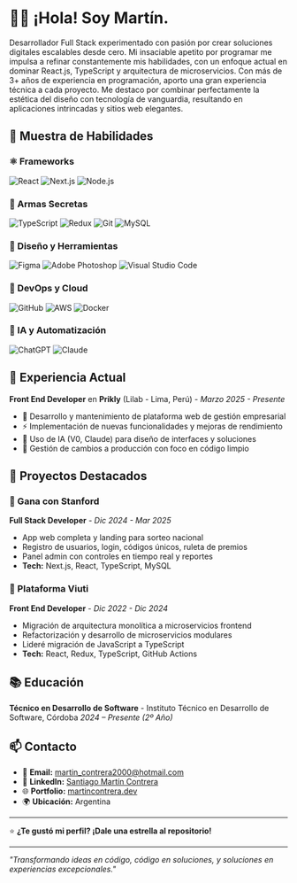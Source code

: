 # 🙌🏻 ¡Hola! Soy Martín.

Desarrollador Full Stack experimentado con pasión por crear soluciones digitales escalables desde cero. Mi insaciable apetito por programar me impulsa a refinar constantemente mis habilidades, con un enfoque actual en dominar React.js, TypeScript y arquitectura de microservicios. Con más de 3+ años de experiencia en programación, aporto una gran experiencia técnica a cada proyecto. Me destaco por combinar perfectamente la estética del diseño con tecnología de vanguardia, resultando en aplicaciones intrincadas y sitios web elegantes.

## 🧠 Muestra de Habilidades

### ⚛️ Frameworks
![React](https://img.shields.io/badge/React-20232A?style=for-the-badge&logo=react&logoColor=61DAFB)
![Next.js](https://img.shields.io/badge/Next.js-000000?style=for-the-badge&logo=next.js&logoColor=white)
![Node.js](https://img.shields.io/badge/Node.js-43853D?style=for-the-badge&logo=node.js&logoColor=white)

### 🤺 Armas Secretas
![TypeScript](https://img.shields.io/badge/TypeScript-007ACC?style=for-the-badge&logo=typescript&logoColor=white)
![Redux](https://img.shields.io/badge/Redux-593D88?style=for-the-badge&logo=redux&logoColor=white)
![Git](https://img.shields.io/badge/Git-F05032?style=for-the-badge&logo=git&logoColor=white)
![MySQL](https://img.shields.io/badge/MySQL-4479A1?style=for-the-badge&logo=mysql&logoColor=white)

### 🎨 Diseño y Herramientas
![Figma](https://img.shields.io/badge/Figma-F24E1E?style=for-the-badge&logo=figma&logoColor=white)
![Adobe Photoshop](https://img.shields.io/badge/Adobe%20Photoshop-31A8FF?style=for-the-badge&logo=adobe%20photoshop&logoColor=white)
![Visual Studio Code](https://img.shields.io/badge/Visual%20Studio%20Code-007ACC?style=for-the-badge&logo=visual%20studio%20code&logoColor=white)

### 🚀 DevOps y Cloud
![GitHub](https://img.shields.io/badge/GitHub-100000?style=for-the-badge&logo=github&logoColor=white)
![AWS](https://img.shields.io/badge/AWS-232F3E?style=for-the-badge&logo=amazon-aws&logoColor=white)
![Docker](https://img.shields.io/badge/Docker-2496ED?style=for-the-badge&logo=docker&logoColor=white)

### 🤖 IA y Automatización
![ChatGPT](https://img.shields.io/badge/ChatGPT-74AA9C?style=for-the-badge&logo=openai&logoColor=white)
![Claude](https://img.shields.io/badge/Claude-FF6B35?style=for-the-badge&logo=anthropic&logoColor=white)

## 💼 Experiencia Actual

**Front End Developer** en **Prikly** (Lilab - Lima, Perú) - *Marzo 2025 - Presente*
- 🎯 Desarrollo y mantenimiento de plataforma web de gestión empresarial
- ⚡ Implementación de nuevas funcionalidades y mejoras de rendimiento
- 🤖 Uso de IA (V0, Claude) para diseño de interfaces y soluciones
- 🚀 Gestión de cambios a producción con foco en código limpio

## 🌟 Proyectos Destacados

### 🎰 Gana con Stanford
**Full Stack Developer** - *Dic 2024 - Mar 2025*
- App web completa y landing para sorteo nacional
- Registro de usuarios, login, códigos únicos, ruleta de premios
- Panel admin con controles en tiempo real y reportes
- **Tech:** Next.js, React, TypeScript, MySQL

### 🏢 Plataforma Viuti
**Front End Developer** - *Dic 2022 - Dic 2024*
- Migración de arquitectura monolítica a microservicios frontend
- Refactorización y desarrollo de microservicios modulares
- Lideré migración de JavaScript a TypeScript
- **Tech:** React, Redux, TypeScript, GitHub Actions

## 📚 Educación
**Técnico en Desarrollo de Software** - Instituto Técnico en Desarrollo de Software, Córdoba
*2024 – Presente (2º Año)*

## 📫 Contacto
- 📧 **Email:** martin_contrera2000@hotmail.com
- 💼 **LinkedIn:** [Santiago Martín Contrera](https://www.linkedin.com/in/martincontrera/)
- 🌐 **Portfolio:** [martincontrera.dev](https://www.martincontrera.dev/)
- 🌍 **Ubicación:** Argentina

---

⭐ **¿Te gustó mi perfil? ¡Dale una estrella al repositorio!**

---

*"Transformando ideas en código, código en soluciones, y soluciones en experiencias excepcionales."*
